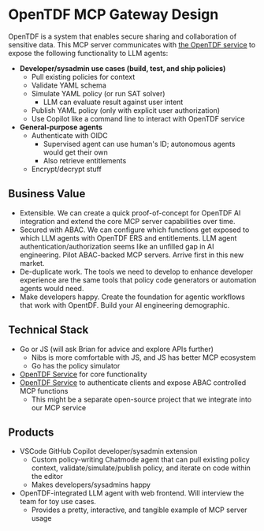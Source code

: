 # OpenTDF MCP Gateway Design

OpenTDF is a system that enables secure sharing and collaboration of sensitive data. This MCP server communicates with [the OpenTDF service](https://github.com/opentdf/platform) to expose the following functionality to LLM agents:

- **Developer/sysadmin use cases (build, test, and ship policies)**
    - Pull existing policies for context
    - Validate YAML schema
    - Simulate YAML policy (or run SAT solver)
        - LLM can evaluate result against user intent
    - Publish YAML policy (only with explicit user authorization)
    - Use Copilot like a command line to interact with OpenTDF service
- **General-purpose agents**
    - Authenticate with OIDC
        - Supervised agent can use human's ID; autonomous agents would get their own
        - Also retrieve entitlements
    - Encrypt/decrypt stuff
    
## Business Value

- Extensible. We can create a quick proof-of-concept for OpenTDF AI integration and extend the core MCP server capabilities over time.
- Secured with ABAC. We can configure which functions get exposed to which LLM agents with OpenTDF ERS and entitlements. LLM agent authentication/authorization seems like an unfilled gap in AI engineering. Pilot ABAC-backed MCP servers. Arrive first in this new market.
- De-duplicate work. The tools we need to develop to enhance developer experience are the same tools that policy code generators or automation agents would need.
- Make developers happy. Create the foundation for agentic workflows that work with OpentDF. Build your AI engineering demographic.

## Technical Stack

- Go or JS (will ask Brian for advice and explore APIs further)
    - Nibs is more comfortable with JS, and JS has better MCP ecosystem
    - Go has the policy simulator
- [OpenTDF Service](https://github.com/opentdf/platform) for core functionality
- [OpenTDF Service](https://github.com/opentdf/platform) to authenticate clients and expose ABAC controlled MCP functions
    - This might be a separate open-source project that we integrate into our MCP service

## Products

- VSCode GitHub Copilot developer/sysadmin extension
    - Custom policy-writing Chatmode agent that can pull existing policy context,  validate/simulate/publish policy, and iterate on code within the editor
    - Makes developers/sysadmins happy
- OpenTDF-integrated LLM agent with web frontend. Will interview the team for toy use cases.
    - Provides a pretty, interactive, and tangible example of MCP server usage
